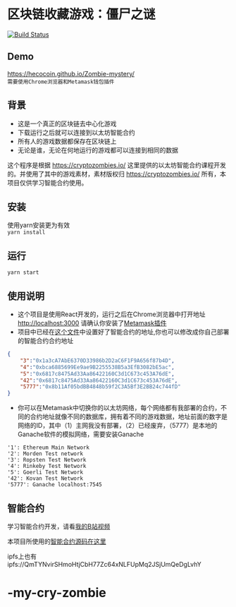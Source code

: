 # 区块链收藏游戏：僵尸之谜
[![Build Status](https://travis-ci.org/Fankouzu/my-crypto-zombie.svg?branch=master)](https://travis-ci.org/Fankouzu/my-crypto-zombie)
## Demo
https://hecocoin.github.io/Zombie-mystery/ <br />
`需要使用Chrome浏览器和Metamask钱包插件`


## 背景
- 这是一个真正的区块链去中心化游戏
- 下载运行之后就可以连接到以太坊智能合约
- 所有人的游戏数据都保存在区块链上
- 无论是谁，无论在何地运行的游戏都可以连接到相同的数据

这个程序是根据 https://cryptozombies.io/ 这里提供的以太坊智能合约课程开发的。并使用了其中的游戏素材，素材版权归 https://cryptozombies.io/ 所有，本项目仅供学习智能合约使用。


## 安装
使用yarn安装更为有效<br />
`yarn install`
## 运行
`yarn start`
## 使用说明
- 这个项目是使用React开发的，运行之后在Chrome浏览器中打开地址 [http://localhost:3000](http://localhost:3000) 请确认你安装了[Metamask插件](https://metamask.io/) <br />
- 项目中已经在[这个文件](https://github.com/Fankouzu/my-crypto-zombie/blob/master/src/ContractAddress.json)中设置好了智能合约的地址,你也可以修改成你自己部署的智能合约合约地址

```json
{
    "3":"0x1a3cA7AbE6370D33986b2D2aC6F1F9A656f87b4D",
    "4":"0xbca6885699Ee9ae9B2255538B5a3EfB3082bE5ac",
    "5":"0x6817c8475Ad33Aa86422160C3d1C673c453A76dE",
    "42":"0x6817c8475Ad33Aa86422160C3d1C673c453A76dE",
    "5777":"0x8b11Af05bdBB4848b59f2C3A5Bf3E2BB24c744fD"
}
```
- 你可以在Metamask中切换你的以太坊网络，每个网络都有我部署的合约，不同的合约地址就像不同的数据库，拥有着不同的游戏数据，地址前面的数字是网络的ID，其中（1）主网我没有部署，（2）已经废弃，（5777）是本地的Ganache软件的模拟网络，需要安装Ganache
```
'1': Ethereum Main Network
'2': Morden Test network
'3': Ropsten Test Network
'4': Rinkeby Test Network
'5': Goerli Test Network
'42': Kovan Test Network
'5777': Ganache localhost:7545
```
## 智能合约
学习智能合约开发，请看[我的B站视频](https://www.bilibili.com/video/av75230620)<br >

本项目所使用的[智能合约源码在这里](https://github.com/Fankouzu/smart-contract/tree/master/Solidity%20Lesson%2004)<br>

ipfs上也有 ipfs://QmTYNvirSHmoHtjCbH77Zc64xNLFUpMq2JSjUmQeDgLvhY
# -my-cry-zombie
